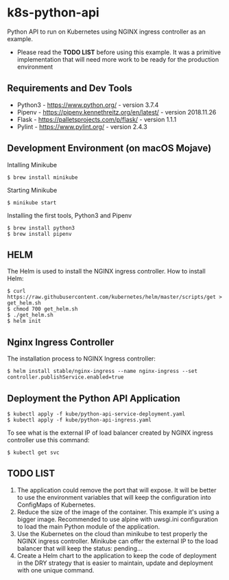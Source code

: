 # k8s-python-api
Python API to run on Kubernetes using NGINX ingress controller as an example. 

* Please read the **TODO LIST** before using this example. It was a primitive implementation that will need more work to be ready for the production environment


## Requirements and Dev Tools

* Python3 - https://www.python.org/ - version 3.7.4
* Pipenv  - https://pipenv.kennethreitz.org/en/latest/ - version 2018.11.26
* Flask   - https://palletsprojects.com/p/flask/ - version 1.1.1
* Pylint  - https://www.pylint.org/ - version 2.4.3


## Development Environment (on macOS Mojave)

Intalling Minikube
```
$ brew install minikube
```

Starting Minikube
```
$ minikube start
```

Installing the first tools, Python3 and Pipenv
```
$ brew install python3
$ brew install pipenv
```

## HELM
The Helm is used to install the NGINX ingress controller. How to install Helm:

```
$ curl https://raw.githubusercontent.com/kubernetes/helm/master/scripts/get > get_helm.sh
$ chmod 700 get_helm.sh
$ ./get_helm.sh
$ helm init
```

## Nginx Ingress Controller
The installation process to NGINX Ingress controller:
```
$ helm install stable/nginx-ingress --name nginx-ingress --set controller.publishService.enabled=true
```

## Deployment the Python API Application

```
$ kubectl apply -f kube/python-api-service-deployment.yaml
$ kubectl apply -f kube/python-api-ingress.yaml
```

To see what is the external IP of load balancer created by NGINX ingress controller use this command:

```
$ kubectl get svc
```

## TODO LIST

1) The application could remove the port that will expose. It will be better to use the environment variables that will keep the configuration into ConfigMaps of Kubernetes.
2) Reduce the size of the image of the container. This example it's using a bigger image. Recommended to use alpine with uwsgi.ini configuration to load the main Python module of the application.
3) Use the Kubernetes on the cloud than minikube to test properly the NGINX ingress controller. Minikube can offer the external IP to the load balancer that will keep the status: pending...
4) Create a Helm chart to the application to keep the code of deployment in the DRY strategy that is easier to maintain, update and deployment with one unique command. 
